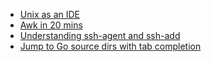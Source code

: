 * [Unix as an IDE](http://blog.sanctum.geek.nz/series/unix-as-ide/)
* [Awk in 20 mins](http://ferd.ca/awk-in-20-minutes.html)
* [Understanding ssh-agent and ssh-add](http://blog.joncairns.com/2013/12/understanding-ssh-agent-and-ssh-add/)
* [Jump to Go source dirs with tab completion](https://gist.github.com/dmlyons/f62b818ec1a9e03f0e20#file-go_completion-sh)
